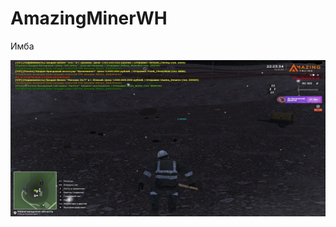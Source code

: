 # AmazingMinerWH

Имба

<img src="https://github.com/VadimBoev/AmazingMinerWH/blob/master/screen.jpg?raw=true" data-canonical-src="https://github.com/VadimBoev/AmazingMinerWH/blob/master/screen.jpg?raw=true" width="600" height="250" /> 
